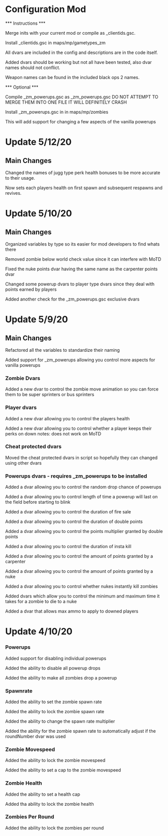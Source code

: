 # Configuration Mod

*** Instructions ***

Merge inits with your current mod or compile as _clientids.gsc.

Install _clientids.gsc in maps/mp/gametypes_zm

All dvars are included in the config and descriptions are in the code itself.

Added dvars should be working but not all have been tested, also dvar names should not conflict.

Weapon names can be found in the included black ops 2 names.

*** Optional ***

Compile _zm_powerups.gsc as _zm_powerups.gsc DO NOT ATTEMPT TO MERGE THEM INTO ONE FILE IT WILL DEFINITELY CRASH

Install _zm_powerups.gsc in in maps/mp/zombies

This will add support for changing a few aspects of the vanilla powerups

# Update 5/12/20

## Main Changes

Changed the names of jugg type perk health bonuses to be more accurate to their usage.

Now sets each players health on first spawn and subsequent respawns and revives.

# Update 5/10/20

## Main Changes

Organized variables by type so its easier for mod developers to find whats there

Removed zombie below world check value since it can interfere with MoTD

Fixed the nuke points dvar having the same name as the carpenter points dvar

Changed some powerup dvars to player type dvars since they deal with points earned by players

Added another check for the _zm_powerups.gsc exclusive dvars

# Update 5/9/20

## Main Changes

Refactored all the variables to standardize their naming

Added support for _zm_powerups allowing you control more aspects for vanilla powerups

### Zombie Dvars

Added a new dvar to control the zombie move animation so you can force them to be super sprinters or bus sprinters

### Player dvars

Added a new dvar allowing you to control the players health

Added a new dvar allowing you to control whether a player keeps their perks on down notes: does not work on MoTD

### Cheat protected dvars

Moved the cheat protected dvars in script so hopefully they can changed using other dvars

### Powerups dvars - requires _zm_powerups to be installed

Added a dvar allowing you to control the random drop chance of powerups

Added a dvar allowing you to control length of time a powerup will last on the field before starting to blink

Added a dvar allowing you to control the duration of fire sale

Added a dvar allowing you to control the duration of double points

Added a dvar allowing you to control the points multiplier granted by double points

Added a dvar allowing you to control the duration of insta kill

Added a dvar allowing you to control the amount of points granted by a carpenter

Added a dvar allowing you to control the amount of points granted by a nuke

Added a dvar allowing you to control whether nukes instantly kill zombies

Added dvars which allow you to control the minimum and maximum time it takes for a zombie to die to a nuke

Added a dvar that allows max ammo to apply to downed players

# Update 4/10/20

### Powerups

Added support for disabling individual powerups

Added the ability to disable all powerup drops

Added the ability to make all zombies drop a powerup

### Spawnrate

Added the ability to set the zombie spawn rate

Added the ability to lock the zombie spawn rate

Added the ability to change the spawn rate multiplier

Added the ability for the zombie spawn rate to automatically adjust if the roundNumber dvar was used

### Zombie Movespeed

Added the ability to lock the zombie movespeed

Added the ability to set a cap to the zombie movespeed

### Zombie Health

Added the ability to set a health cap

Added tha ability to lock the zombie health

### Zombies Per Round

Added the ability to lock the zombies per round
